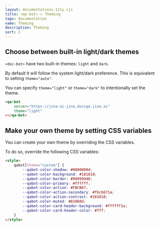 ```yaml
---
layout: documentations.11ty.cjs
title: <qa-bot> ⌲ Theming
tags: documentation
name: Theming
description: Theming
sort: 2
---
```

## Choose between built-in light/dark themes
`<doc-bot>` have two built-in themes: `light` and `dark`.

By default it will follow the system light/dark preference. This is equivalent to setting `theme="auto"`.

You can specify `theme="light"` or `theme="dark"` to intentionally set the theme.

```html
<qa-bot
    server="https://jina-ai-jina.docsqa.jina.ai"
    theme="light"
></qa-bot>
```

## Make your own theme by setting CSS variables
You can create your own theme by overriding the CSS variables.

To do so, override the following CSS variables:

```html
<style>
    qabot[theme="custom"] {
        --qabot-color-shadow: #0000000d;
        --qabot-color-background: #181818;
        --qabot-color-border: #99999940;
        --qabot-color-primary: #ffffff;
        --qabot-color-action: #FBCB67;
        --qabot-color-action-secondary: #fbcb671a;
        --qabot-color-action-contrast: #181818;
        --qabot-color-muted: #81868d;
        --qabot-color-card-header-background: #ffffff1a;
        --qabot-color-card-header-color: #fff;
    }
</style>
```

<qa-bot server="https://jina-ai-jina.docsqa.jina.ai" theme="light" site="https://docs.jina.ai"></qa-bot>

<style>
    qa-bot {
        position: fixed; 
        left: 2rem;
    }
    qa-bot:not(:defined) { display: none; }
</style>
